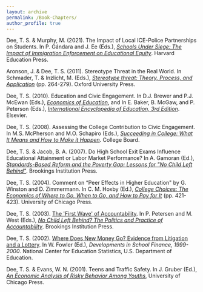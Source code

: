 ```yaml
---
layout: archive
permalink: /Book-Chapters/
author_profile: true
---
```


Dee, T. S. & Murphy, M. (2021). The Impact of Local ICE-Police Partnerships on Students. In P. Gándara and J. Ee (Eds.), _[Schools Under Siege: The Impact of Immigration Enforcement on Educational Equity](https://www.hepg.org/hep-home/books/schools-under-siege)_. Harvard Education Press.

Aronson, J. & Dee, T. S. (2011). Stereotype Threat in the Real World. In Schmader, T. & Inzlicht, M. (Eds.), _[Stereotype threat: Theory, Process, and Application](https://oxford.universitypressscholarship.com/view/10.1093/acprof:oso/9780199732449.001.0001/acprof-9780199732449)_ (pp. 264-279). Oxford University Press.

Dee, T. S. (2010). Education and Civic Engagement. In D.J. Brewer and P.J. McEwan (Eds.), _[Economics of Education](https://www.elsevier.com/books/economics-of-education/brewer/978-0-08-096530-7)_, and In E. Baker, B. McGaw, and P. Peterson (Eds.), _[International Encyclopedia of Education, 3rd Edition](https://www.sciencedirect.com/referencework/9780080448947/international-encyclopedia-of-education)_. Elsevier.

Dee, T. S. (2008). Assessing the College Contribution to Civic Engagement. In M.S. McPherson and M.O. Schapiro (Eds.), _[Succeeding in College: What It Means and How to Make it Happen](https://store.collegeboard.org/sto/productdetail.do?Itemkey=008303)_. College Board.

Dee, T. S. & Jacob, B. A. (2007). Do High School Exit Exams Influence Educational Attainment or Labor Market Performance? In A. Gamoran (Ed.), _[Standards-Based Reform and the Poverty Gap: Lessons for "No Child Left Behind"](https://www.brookings.edu/book/standards-based-reform-and-the-poverty-gap/)_. Brookings Institution Press.

Dee, T. S. (2004). Comment on “Peer Effects in Higher Education" by G. Winston and D. Zimmermann. In C. M. Hoxby (Ed.), _[College Choices: The Economics of Where to Go, When to Go, and How to Pay for It](https://press.uchicago.edu/ucp/books/book/chicago/C/bo3643231.html)_ (pp. 421-423). University of Chicago Press.

Dee, T. S. (2003). [The 'First Wave' of Accountability](/files/firstwave.pdf). In P. Petersen and M. West (Eds.), _[No Child Left Behind? The Politics and Practice of Accountability](https://www.brookings.edu/book/no-child-left-behind/)_. Brookings Institution Press.

Dee, T. S. (2002). [Where Does New Money Go? Evidence from Litigation and a Lottery](https://nces.ed.gov/pubsearch/pubsinfo.asp?pubid=2002316). In W. Fowler (Ed.), _Developments in School Finance, 1999-2000_. National Center for Education Statistics, U.S. Department of Education.

Dee, T. S. & Evans, W. N. (2001). Teens and Traffic Safety. In J. Gruber (Ed.), _[An Economic Analysis of Risky Behavior Among Youths](https://press.uchicago.edu/ucp/books/book/chicago/R/bo3646355.html)_, University of Chicago Press.
